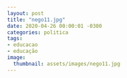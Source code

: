 ```yaml
---
layout: post
title: "nego11.jpg"
date: 2020-04-26 00:00:01 -0300
categories: politica
tags:
- educacao
- educação
image: 
  thumbnail: assets/images/nego11.jpg
---
```

